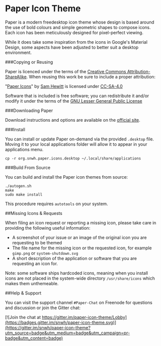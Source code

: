 Paper Icon Theme
================

Paper is a modern freedesktop icon theme whose design is based around the use of bold colours and simple geometric shapes to compose icons. Each icon has been meticulously designed for pixel-perfect viewing.

While it does take some inspiration from the icons in Google's Material Design, some aspects have been adjusted to better suit a desktop environment.

###Copying or Reusing

Paper is licenced under the terms of the [Creative Commons Attribution-ShareAlike](https://creativecommons.org/licenses/by-sa/4.0/). When reusing this work be sure to include a proper attribution:

"[Paper Icons](http://snwh.org/paper/icons)" by [Sam Hewitt](http://samuelhewitt.com/) is licensed under [CC-SA-4.0](http://creativecommons.org/licenses/by-sa/4.0/)

Software that is included is free software; you can redistribute it and/or modify it under the terms of the [GNU Lesser General Public License](https://www.gnu.org/licenses/lgpl-3.0.txt)

###Downloading Paper

Download instructions and options are available on the [official site](https://snwh.org/paper/download).

###Install

You can install or update Paper on-demand via the provided `.desktop` file. Moving it to your local applications folder will allow it to appear in your applications menu.

	cp -r org.snwh.paper.icons.desktop ~/.local/share/applications

###Build From Source

You can build and install the Paper icon themes from source:

    ./autogen.sh
    make
    sudo make install

This procedure requires ```autotools``` on your system.

##Missing Icons & Requests

When filing an icon request or reporting a missing icon, please take care in providing the following useful information: 

 - A screenshot of your issue or an image of the original icon you are requesting to be themed
 - The file name for the missing icon or the requested icon, for example `gimp.png` or `system-shutdown.svg`
 - A short description of the application or software that you are requesting an icon for.

Note: some software ships hardcoded icons, meaning when you install icons are not placed in the system-wide directory `/usr/share/icons` which makes them unthemeable.

##Help & Support

You can visit the support channel `#Paper-Chat` on Freenode for questions and discussion or join the Gitter chat:

[![Join the chat at https://gitter.im/paper-icon-theme/Lobby](https://badges.gitter.im/snwh/paper-icon-theme.svg)](https://gitter.im/snwh/paper-icon-theme?utm_source=badge&utm_medium=badge&utm_campaign=pr-badge&utm_content=badge)